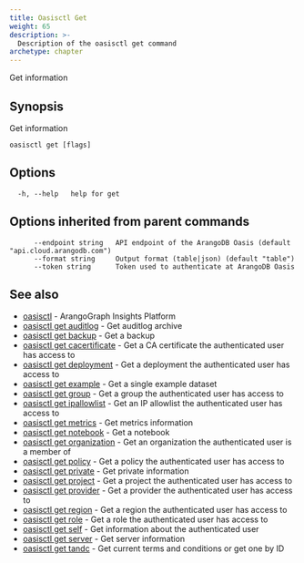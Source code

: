 ```yaml
---
title: Oasisctl Get
weight: 65
description: >-
  Description of the oasisctl get command
archetype: chapter
---
```

Get information

## Synopsis

Get information

```
oasisctl get [flags]
```

## Options

```
  -h, --help   help for get
```

## Options inherited from parent commands

```
      --endpoint string   API endpoint of the ArangoDB Oasis (default "api.cloud.arangodb.com")
      --format string     Output format (table|json) (default "table")
      --token string      Token used to authenticate at ArangoDB Oasis
```

## See also

* [oasisctl](../options.md)	 - ArangoGraph Insights Platform
* [oasisctl get auditlog](get-audit-log.md)	 - Get auditlog archive
* [oasisctl get backup](get-backup.md)	 - Get a backup
* [oasisctl get cacertificate](get-ca-certificate.md)	 - Get a CA certificate the authenticated user has access to
* [oasisctl get deployment](get-deployment.md)	 - Get a deployment the authenticated user has access to
* [oasisctl get example](get-example.md)	 - Get a single example dataset
* [oasisctl get group](get-group.md)	 - Get a group the authenticated user has access to
* [oasisctl get ipallowlist](get-ip-allowlist.md)	 - Get an IP allowlist the authenticated user has access to
* [oasisctl get metrics](get-metrics.md)	 - Get metrics information
* [oasisctl get notebook](get-notebook.md)	 - Get a notebook
* [oasisctl get organization](get-organization.md)	 - Get an organization the authenticated user is a member of
* [oasisctl get policy](get-policy.md)	 - Get a policy the authenticated user has access to
* [oasisctl get private](get-private.md)	 - Get private information
* [oasisctl get project](get-project.md)	 - Get a project the authenticated user has access to
* [oasisctl get provider](get-provider.md)	 - Get a provider the authenticated user has access to
* [oasisctl get region](get-region.md)	 - Get a region the authenticated user has access to
* [oasisctl get role](get-role.md)	 - Get a role the authenticated user has access to
* [oasisctl get self](get-self.md)	 - Get information about the authenticated user
* [oasisctl get server](get-server.md)	 - Get server information
* [oasisctl get tandc](get-terms-and-conditions.md)	 - Get current terms and conditions or get one by ID

